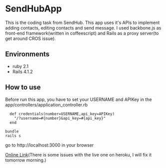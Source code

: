 
SendHubApp
====

This is the coding task from SendHub. This app uses it's APIs to implement adding contacts, editing contacts and send message.
I used backbone.js as front-end framework(written in coffeescript) and Rails as a proxy server(to get around CROS issue).

Environments
-
* ruby 2.1
* Rails 4.1.2

How to use
-
Before run this app, you have to set your USERNAME and APIKey in the app/controllers/application_controller.rb
```
  def credentials(number=USERNAME,api_key=APIKey)
    "/?username=#{number}&api_key=#{api_key}"
  end
```
```
bundle 
rails s
```
go to http://localhost:3000 in your browser

[Online Link](http://sendhubapp-joeyhu.herokuapp.com/)(There is some issues with the live one on heroku, I will fix it tomorrow morning.)



